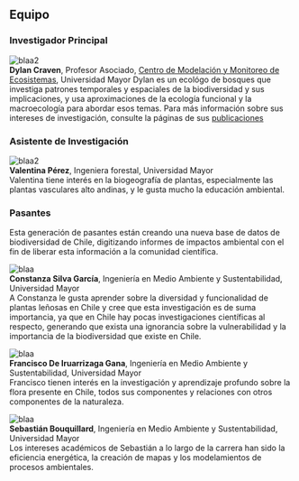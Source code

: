 ## Equipo   

### Investigador Principal  
![blaa2](/images/dylancraven2.png)  
**Dylan Craven**, Profesor Asociado, [Centro de Modelación y Monitoreo de Ecosistemas](https://cem.umayor.cl/), Universidad Mayor
Dylan es un ecológo de bosques que investiga patrones temporales y espaciales de la biodiversidad y sus implicaciones, y usa aproximaciones de la ecología funcional y la macroecología para abordar esos temas. Para más información sobre sus intereses de investigación, consulte la páginas de sus [publicaciones](/publications)   

### Asistente de Investigación  

![blaa2](/images/ValentinaPerez.png)    
**Valentina Pérez**, Ingeniera  forestal, Universidad Mayor  
Valentina tiene interés en la biogeografía de plantas, especialmente las plantas vasculares alto andinas, y le gusta mucho la educación ambiental.   

### Pasantes  

Esta generación de pasantes están creando una nueva base de datos de biodiversidad de Chile, digitizando informes de impactos ambiental con el fin de liberar esta información a la comunidad científica.      

![blaa](/images/constanza.png)    
**Constanza Silva García**, Ingeniería en Medio Ambiente y Sustentabilidad, Universidad Mayor  
A Constanza le gusta aprender sobre la diversidad y funcionalidad de plantas leñosas en Chile y cree que esta investigación es de suma importancia, ya que en Chile hay pocas investigaciones científicas al respecto, generando que exista una ignorancia sobre la vulnerabilidad y la importancia de la biodiversidad que existe en Chile.  

![blaa](/images/francisco_pasante.png)  
**Francisco De Iruarrizaga Gana**, Ingeniería en Medio Ambiente y Sustentabilidad, Universidad Mayor    
Francisco tienen interés en la investigación y aprendizaje profundo sobre la flora presente en Chile, todos sus componentes y relaciones con otros componentes de la naturaleza.  
  
![blaa](/images/sebastian.png)  
**Sebastián Bouquillard**, Ingeniería en Medio Ambiente y Sustentabilidad, Universidad Mayor  
Los intereses académicos de Sebastián a lo largo de la carrera han sido la eficiencia energética, la creación de mapas y los modelamientos de procesos ambientales.  
